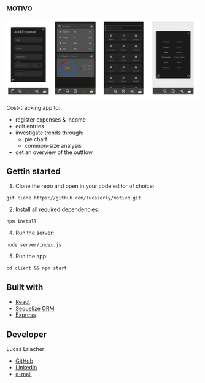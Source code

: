 ### MOTIVO

![](readme_images/Untitled%20design-2.png)

Cost-tracking app to:
- register expenses & income
- edit entries
- investigate trends through:
  - pie chart
  - common-size analysis
- get an overview of the outflow

## Gettin started

1. Clone the repo and open in your code editor of choice:
```
git clone https://github.com/lucaserly/motivo.git
```
2. Install all required dependencies:
```
npm install
```
4. Run the server:
```
node server/index.js
```
5. Run the app:
```
cd client && npm start
```

## Built with
- [React](https://reactjs.org/)
- [Sequelize ORM](https://sequelize.org)
- [Express](https://expressjs.com/)

## Developer
Lucas Erlacher:
  - [GitHub](https://github.com/lucaserly)
  - [LinkedIn](https://www.linkedin.com/in/lucaserlacher/)
  - [e-mail](mailto:l.erlacher@icloud.com)


